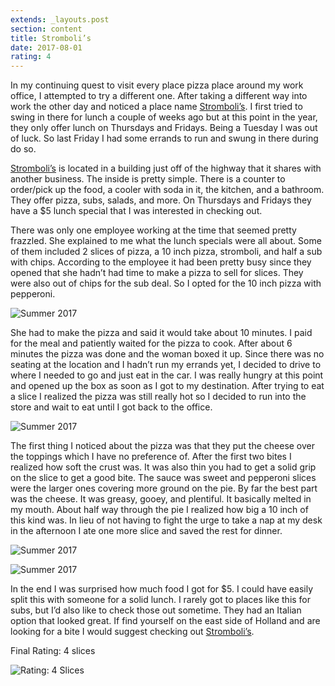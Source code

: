 ```yaml
---
extends: _layouts.post
section: content
title: Stromboli’s
date: 2017-08-01
rating: 4
---
```


In my continuing quest to visit every place pizza place around my work office, I attempted to try a different one. After taking a different way into work the other day and noticed a place name [Stromboli’s](http://strombolisholland.com/). I first tried to swing in there for lunch a couple of weeks ago but at this point in the year, they only offer lunch on Thursdays and Fridays. Being a Tuesday I was out of luck. So last Friday I had some errands to run and swung in there during do so.

[Stromboli’s](http://strombolisholland.com/) is located in a building just off of the highway that it shares with another business. The inside is pretty simple. There is a counter to order/pick up the food, a cooler with soda in it, the kitchen, and a bathroom. They offer pizza, subs, salads, and more. On Thursdays and Fridays they have a $5 lunch special that I was interested in checking out.

There was only one employee working at the time that seemed pretty frazzled. She explained to me what the lunch specials were all about. Some of them included 2 slices of pizza, a 10 inch pizza, stromboli, and half a sub with chips. According to the employee it had been pretty busy since they opened that she hadn’t had time to make a pizza to sell for slices. They were also out of chips for the sub deal. So I opted for the 10 inch pizza with pepperoni.

![Summer 2017](https://farm5.staticflickr.com/4229/35475024620_b500f34d07.jpg)

She had to make the pizza and said it would take about 10 minutes. I paid for the meal and patiently waited for the pizza to cook. After about 6 minutes the pizza was done and the woman boxed it up. Since there was no seating at the location and I hadn’t run my errands yet, I decided to drive to where I needed to go and just eat in the car. I was really hungry at this point and opened up the box as soon as I got to my destination. After trying to eat a slice I realized the pizza was still really hot so I decided to run into the store and wait to eat until I got back to the office.

![Summer 2017](https://farm5.staticflickr.com/4230/35475017340_b4993f2c58.jpg)

The first thing I noticed about the pizza was that they put the cheese over the toppings which I have no preference of. After the first two bites I realized how soft the crust was. It was also thin you had to get a solid grip on the slice to get a good bite. The sauce was sweet and pepperoni slices were the larger ones covering more ground on the pie. By far the best part was the cheese. It was greasy, gooey, and plentiful. It basically melted in my mouth. About half way through the pie I realized how big a 10 inch of this kind was. In lieu of not having to fight the urge to take a nap at my desk in the afternoon I ate one more slice and saved the rest for dinner.

![Summer 2017](https://farm5.staticflickr.com/4257/35022951094_ce734f147e.jpg)

![Summer 2017](https://farm5.staticflickr.com/4207/35022951384_759583f38d.jpg)

In the end I was surprised how much food I got for $5. I could have easily split this with someone for a solid lunch. I rarely got to places like this for subs, but I’d also like to check those out sometime. They had an Italian option that looked great. If find yourself on the east side of Holland and are looking for a bite I would suggest checking out [Stromboli’s](http://strombolisholland.com/).

Final Rating: 4 slices

![Rating: 4 Slices](/assets/img/pizza4_sm.jpg)